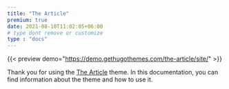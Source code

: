 ```yaml
---
title: "The Article"
premium: true
date: 2021-08-10T11:02:05+06:00
# type dont remove or customize
type : "docs"
---
```


{{< preview demo="https://demo.gethugothemes.com/the-article/site/" >}}

Thank you for using the [The Article](https://gethugothemes.com/products/the-article/) theme. In this documentation, you can find information about the theme and how to use it.
